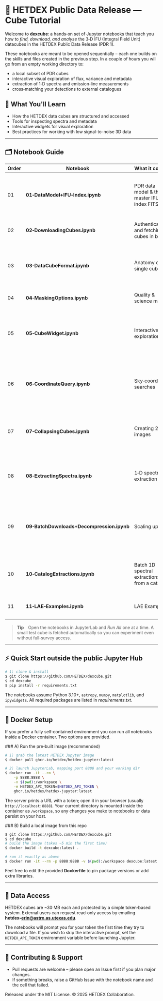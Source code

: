 # 🌌 HETDEX Public Data Release — Cube Tutorial

Welcome to **dexcube**: a hands‑on set of Jupyter notebooks that teach you how to *find, download, and analyse* the 3‑D IFU (Integral Field Unit) datacubes in the HETDEX Public Data Release (PDR 1).

These notebooks are meant to be opened sequentially – each one builds on the skills and files created in the previous step.  In a couple of hours you will go from an empty working directory to:

- a local subset of PDR cubes
- interactive visual exploration of flux, variance and metadata
- extraction of 1‑D spectra and emission‑line measurements
- cross‑matching your detections to external catalogues


## 🧭 What You'll Learn

- How the HETDEX data cubes are structured and accessed
- Tools for inspecting spectra and metadata
- Interactive widgets for visual exploration
- Best practices for working with low signal-to-noise 3D data

---

## 🗂 Notebook Guide

| Order | Notebook                                  | What it covers                                  | Key take‑aways                                                                                                  |
| ----- | ----------------------------------------- | ----------------------------------------------- | --------------------------------------------------------------------------------------------------------------- |
| 01    | **01‑DataModel+IFU‑Index.ipynb**          | PDR data model & the master IFU index FITS file | Understand cube filenames, sky coverage and the columns you will use for programmatic searches.                 |
| 02    | **02‑DownloadingCubes.ipynb**             | Authenticating and fetching cubes in bulk       | How to download and decompress FITS cubes.                                                                      |
| 03    | **03‑DataCubeFormat.ipynb**               | Anatomy of a single cube                        | What’s in the 3 HDU extensions (DATA, ERROR, BITMASK); units; header keywords.                                  |
| 04    | **04‑MaskingOptions.ipynb**               | Quality & science masks                         | Build boolean masks from BITMASK bits                                                                           |
| 05    | **05‑CubeWidget.ipynb**                   | Interactive exploration                         | A lightweight `CubeWidget` for browsing xyλ slices, clicking spaxels to see spectra, adjusting display scaling. |
| 06    | **06‑CoordinateQuery.ipynb**              | Sky‑coordinate searches                         | Given an RA/Dec list, locate covering cubes/IFUs, open them, and overlay reference catalogues.                  |
| 07    | **07‑CollapsingCubes.ipynb**              | Creating 2‑D images                             | Collapse along wavelength to make white‑light or narrow‑band maps; write the result as a FITS image.            |
| 08    | **08‑ExtractingSpectra.ipynb**            | 1‑D spectral extraction                         | Example 1D spectral extraction, continuum subtraction and per‑pixel error propagation.                          |
| 09    | **09‑BatchDownloads+Decompression.ipynb** | Scaling up                                      | Example to download multiple dexcubes and decompress them for most efficient access after downloading.          |
| 10    | **10‑CatalogExtractions.ipynb**           | Batch 1D spectral extractions from a catalog    | Extract spectra on many cubes, compile an Astropy Table, and save as ECSV/FITS.                                 |
| 11    | **11‑LAE‑Examples.ipynb**                 | LAE Examples                                    | Finding a Ly‑α emitters from the catalog in the data cube                                                       |

> **Tip** Open the notebooks in JupyterLab and *Run All* one at a time.  A small test cube is fetched automatically so you can experiment even without full‑survey access.

---

## ⚡ Quick Start outside the public Jupyter Hub

```bash
# 1) clone & install
$ git clone https://github.com/HETDEX/dexcube.git
$ cd dexcube
$ pip install -r requirements.txt
```
The notebooks assume Python 3.10+, `astropy`, `numpy`, `matplotlib`, and `ipywidgets`.  All required packages are listed in *requirements.txt*.

---

## 🐳 Docker Setup

If you prefer a fully self‑contained environment you can run all notebooks inside a Docker container. Two options are provided.

\### A) Run the pre‑built image (recommended)

```bash
# 1) grab the latest HETDEX Jupyter image
$ docker pull ghcr.io/hetdex/hetdex-jupyter:latest

# 2) launch JupyterLab, mapping port 8888 and your working dir
$ docker run -it --rm \
    -p 8888:8888 \
    -v $(pwd):/workspace \
    -e HETDEX_API_TOKEN=$HETDEX_API_TOKEN \
    ghcr.io/hetdex/hetdex-jupyter:latest
```

The server prints a URL with a token; open it in your browser (usually `http://localhost:8888`).  Your current directory is mounted inside the container as `/workspace`, so any changes you make to notebooks or data persist on your host.

\### B) Build a local image from this repo

```bash
$ git clone https://github.com/HETDEX/dexcube.git
$ cd dexcube
# build the image (takes ~5 min the first time)
$ docker build -t dexcube:latest .

# run it exactly as above
$ docker run -it --rm -p 8888:8888 -v $(pwd):/workspace dexcube:latest
```

Feel free to edit the provided **Dockerfile** to pin package versions or add extra libraries.

---

## 🔑 Data Access

HETDEX cubes are \~30 MB each and protected by a simple token‑based system.  External users can request read‑only access by emailing **hetdex‑**[**erin@astro.as.utexas.edu**](mailto\:erin@astro.as.utexas.edu).

The notebooks will prompt you for your token the first time they try to download a file.  If you wish to skip the interactive prompt, set the `HETDEX_API_TOKEN` environment variable before launching Jupyter.

---

## 🤝 Contributing & Support

- Pull requests are welcome – please open an Issue first if you plan major changes.
- If something breaks, raise a GitHub Issue with the notebook name and the cell that failed.

Released under the MIT License.  © 2025 HETDEX Collaboration.

